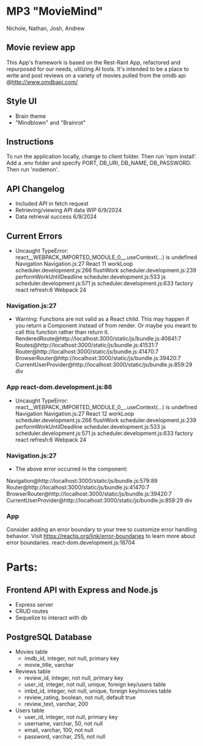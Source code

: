# MP3 "MovieMind"
Nichole, Nathan, Josh, Andrew


## Movie review app
This App's framework is based on the Rest-Rant App, refactored and repurposed for our needs, utilizing AI tools. It's intended to be a place to write and post reviews on a variety of movies pulled from the omdb api 
@http://www.omdbapi.com/


## Style UI
 - Brain theme
 - "Mindblown" and "Brainrot"


## Instructions
To run the application locally, change to client folder. Then run 'npm install'. Add a .env folder and specify PORT, DB_URI, DB_NAME, DB_PASSWORD. Then run 'nodemon'.


## API Changelog
 - Included API in fetch request
 - Retrieving/viewing API data WIP 6/9/2024
 - Data retrieval success 6/9/2024


## Current Errors
 - Uncaught TypeError: react__WEBPACK_IMPORTED_MODULE_0__.useContext(...) is undefined
    Navigation Navigation.js:27
    React 11
    workLoop scheduler.development.js:266
    flushWork scheduler.development.js:239
    performWorkUntilDeadline scheduler.development.js:533
    js scheduler.development.js:571
    js scheduler.development.js:633
    factory react refresh:6
    Webpack 24
### Navigation.js:27

 - Warning: Functions are not valid as a React child. This may happen if you return a Component instead of <Component /> from render. Or maybe you meant to call this function rather than return it.
RenderedRoute@http://localhost:3000/static/js/bundle.js:40841:7
Routes@http://localhost:3000/static/js/bundle.js:41531:7
Router@http://localhost:3000/static/js/bundle.js:41470:7
BrowserRouter@http://localhost:3000/static/js/bundle.js:39420:7
CurrentUserProvider@http://localhost:3000/static/js/bundle.js:859:29
div
### App react-dom.development.js:86

 - Uncaught TypeError: react__WEBPACK_IMPORTED_MODULE_0__.useContext(...) is undefined
    Navigation Navigation.js:27
    React 12
    workLoop scheduler.development.js:266
    flushWork scheduler.development.js:239
    performWorkUntilDeadline scheduler.development.js:533
    js scheduler.development.js:571
    js scheduler.development.js:633
    factory react refresh:6
    Webpack 24
### Navigation.js:27

 - The above error occurred in the <Navigation> component:

Navigation@http://localhost:3000/static/js/bundle.js:579:89
Router@http://localhost:3000/static/js/bundle.js:41470:7
BrowserRouter@http://localhost:3000/static/js/bundle.js:39420:7
CurrentUserProvider@http://localhost:3000/static/js/bundle.js:859:29
div
### App

Consider adding an error boundary to your tree to customize error handling behavior.
Visit https://reactjs.org/link/error-boundaries to learn more about error boundaries. react-dom.development.js:18704


# Parts:


## Frontend API with Express and Node.js
 - Express server
 - CRUD routes
 - Sequelize to interact with db


## PostgreSQL Database
 - Movies table
    - imdb_id, integer, not null, primary key
    - movie_title, varchar
 - Reviews table
    - review_id, integer, not null, primary key
    - user_id, integer, not null, unique, foreign key/users table
    - imbd_id, integer, not null, unique, foreign key/movies table
    - review_rating, boolean, not null, default true
    - review_text, varchar, 200
 - Users table
    - user_id, integer, not null, primary key
    - username, varchar, 50, not null
    - email, varchar, 100, not null
    - password, varchar, 255, not null
